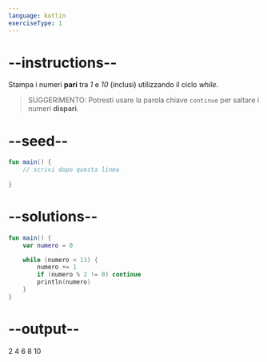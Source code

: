 ```yaml
---
language: kotlin
exerciseType: 1
---
```


# --instructions--

Stampa i numeri __pari__ tra _1_ e _10_ (inclusi) utilizzando il ciclo _while_.

> SUGGERIMENTO: Potresti usare la parola chiave `continue` per saltare i numeri __dispari__.

# --seed--

```kotlin
fun main() {
    // scrivi dopo questa linea
    
}
```

# --solutions--

```kotlin
fun main() {
    var numero = 0

    while (numero < 11) {
        numero += 1
        if (numero % 2 != 0) continue
        println(numero)
    }
}
```

# --output--

2
4
6
8
10
